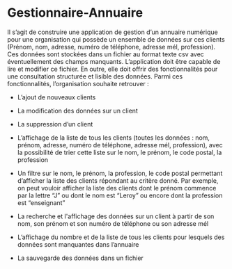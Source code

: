# Gestionnaire-Annuaire
Il s’agit de construire une application de gestion d’un annuaire numérique pour une organisation qui possède un ensemble de données sur ces clients (Prénom, nom, adresse, numéro de téléphone, adresse mél, profession). Ces données sont stockées dans un fichier au format texte csv avec éventuellement des champs manquants. L’application doit être capable de lire et modifier ce fichier. En outre, elle doit offrir des fonctionnalités pour une consultation structurée et lisible des données. Parmi ces fonctionnalités, l’organisation souhaite retrouver :
- L’ajout de nouveaux clients

- La modification des données sur un client

- La suppression d’un client

- L’affichage de la liste de tous les clients (toutes les données : nom, prénom, adresse,
numéro de téléphone, adresse mél, profession), avec la possibilité de trier cette liste sur
le nom, le prénom, le code postal, la profession

- Un filtre sur le nom, le prénom, la profession, le code postal permettant d’afficher la liste
des clients répondant au critère donné. Par exemple, on peut vouloir afficher la liste des
clients dont le prénom commence par la lettre “J” ou dont le nom est “Leroy” ou encore
dont la profession est “enseignant”

- La recherche et l'affichage des données sur un client à partir de son nom, son prénom et
son numéro de téléphone ou son adresse mél

- L’affichage du nombre et de la liste de tous les clients pour lesquels des données sont
manquantes dans l’annuaire

- La sauvegarde des données dans un fichier
